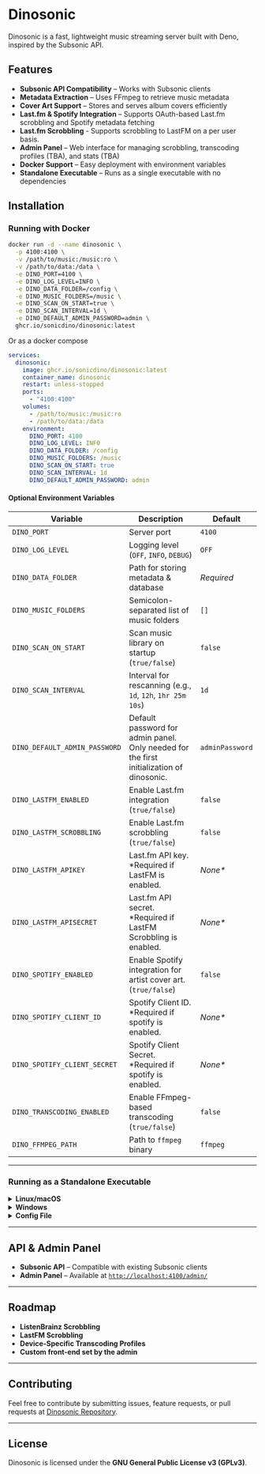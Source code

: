 # Dinosonic

Dinosonic is a fast, lightweight music streaming server built with Deno,
inspired by the Subsonic API.

## Features  

- **Subsonic API Compatibility** – Works with Subsonic clients  
- **Metadata Extraction** – Uses FFmpeg to retrieve music metadata  
- **Cover Art Support** – Stores and serves album covers efficiently  
- **Last.fm & Spotify Integration** – Supports OAuth-based Last.fm scrobbling and Spotify metadata fetching
- **Last.fm Scrobbling** - Supports scrobbling to LastFM on a per user basis.
- **Admin Panel** – Web interface for managing scrobbling, transcoding profiles (TBA), and stats (TBA)
- **Docker Support** – Easy deployment with environment variables
- **Standalone Executable** – Runs as a single executable with no dependencies  

## Installation  

### Running with Docker  

```sh
docker run -d --name dinosonic \
  -p 4100:4100 \
  -v /path/to/music:/music:ro \
  -v /path/to/data:/data \
  -e DINO_PORT=4100 \
  -e DINO_LOG_LEVEL=INFO \
  -e DINO_DATA_FOLDER=/config \
  -e DINO_MUSIC_FOLDERS=/music \
  -e DINO_SCAN_ON_START=true \
  -e DINO_SCAN_INTERVAL=1d \
  -e DINO_DEFAULT_ADMIN_PASSWORD=admin \
  ghcr.io/sonicdino/dinosonic:latest
```

Or as a docker compose
```yaml
services:
  dinosonic:
    image: ghcr.io/sonicdino/dinosonic:latest
    container_name: dinosonic
    restart: unless-stopped
    ports:
      - "4100:4100"
    volumes:
      - /path/to/music:/music:ro
      - /path/to/data:/data
    environment:
      DINO_PORT: 4100
      DINO_LOG_LEVEL: INFO
      DINO_DATA_FOLDER: /config
      DINO_MUSIC_FOLDERS: /music
      DINO_SCAN_ON_START: true
      DINO_SCAN_INTERVAL: 1d
      DINO_DEFAULT_ADMIN_PASSWORD: admin
```

#### Optional Environment Variables  

| Variable                    | Description                                   | Default |
|-----------------------------|-----------------------------------------------|---------|
| `DINO_PORT`                 | Server port                                  | `4100`  |
| `DINO_LOG_LEVEL`            | Logging level (`OFF`, `INFO`, `DEBUG`)       | `OFF`   |
| `DINO_DATA_FOLDER`          | Path for storing metadata & database         | *Required* |
| `DINO_MUSIC_FOLDERS`        | Semicolon-separated list of music folders    | `[]` |
| `DINO_SCAN_ON_START`        | Scan music library on startup (`true/false`) | `false` |
| `DINO_SCAN_INTERVAL`        | Interval for rescanning (e.g., `1d`, `12h`, `1hr 25m 10s`)  | `1d`    |
| `DINO_DEFAULT_ADMIN_PASSWORD` | Default password for admin panel. Only needed for the first initialization of dinosonic. | `adminPassword` |
| `DINO_LASTFM_ENABLED`       | Enable Last.fm integration (`true/false`)    | `false` |
| `DINO_LASTFM_SCROBBLING`    | Enable Last.fm scrobbling (`true/false`)     | `false` |
| `DINO_LASTFM_APIKEY`        | Last.fm API key. \*Required if LastFM is enabled. | *None\**  |
| `DINO_LASTFM_APISECRET`     | Last.fm API secret. \*Required if LastFM Scrobbling is enabled.  | *None\**  |
| `DINO_SPOTIFY_ENABLED`      | Enable Spotify integration for artist cover art. (`true/false`)    | `false` |
| `DINO_SPOTIFY_CLIENT_ID`    | Spotify Client ID. \*Required if spotify is enabled. | *None\**  |
| `DINO_SPOTIFY_CLIENT_SECRET` | Spotify Client Secret. \*Required if spotify is enabled. | *None\**  |
| `DINO_TRANSCODING_ENABLED`  | Enable FFmpeg-based transcoding (`true/false`) | `false` |
| `DINO_FFMPEG_PATH`          | Path to `ffmpeg` binary                      | `ffmpeg` |

---

### Running as a Standalone Executable  

<details>
<summary><strong>Linux/macOS</strong></summary>

```sh
chmod +x dinosonic
./dinosonic --config /path/to/config
```
</details>

<details>
<summary><strong>Windows</strong></summary>

```powershell
dinosonic.exe --config "C:\path\to\config"
```
</details>

<details>
<summary><strong>Config File</strong></summary>

```toml
port = 4100
log_level = "DEBUG"
data_folder = "/path/to/dataDir"
music_folders = [ "/path/to/music", "/path/to/music2" ]
default_admin_password = "adminPassword"
scan_on_start = true

[transcoding]
enabled = false
ffmpeg_path = "ffmpeg"

[last_fm]
enabled = true
api_key = "apiKey"
api_secret = "apiSecret"

[spotify]
enabled = true
client_id = "clientId"
client_secret = "clintSecret"
```

#### Config File Options
| Option                  | Type     | Default  | Description |
|-------------------------|----------|----------|-------------|
| `port`                  | number   | `4100`   | The port on which Dinosonic runs. |
| `log_level`             | string   | `OFF`    | Logging level (e.g., `DEBUG`, `INFO`). |
| `data_folder`           | string   | *Required*   | Path to store metadata and other data. |
| `music_folders`         | array    | `[]`     | List of directories containing music. |
| `scan_on_start`         | boolean  | `false`  | Whether to scan the music folder on startup. |
| `scan_interval`         | string   | `1d`     | Interval between automatic scans. |
| `default_admin_password`| string   | `adminPassword`   | The default password for the admin account. Only needed for the first initialization of dinosonic. |

#### Transcoding Options
| Option      | Type    | Default  | Description |
|------------|---------|----------|-------------|
| `enabled`  | boolean | `false`  | Whether transcoding is enabled. |
| `ffmpeg_path` | string | `ffmpeg` | Path to the FFmpeg executable. |

#### Last.fm Options
| Option             | Type    | Default  | Description |
|--------------------|---------|----------|-------------|
| `enabled`         | boolean | *None*   | Whether Last.fm integration is enabled. |
| `enable_scrobbling` | boolean | `false`  | Whether to enable Last.fm scrobbling. |
| `api_key`         | string  | *None\**   | Last.fm API key. \*Required if LastFM is enabled. |
| `api_secret`      | string  | *None\**   | Last.fm API secret. \*Required if LastFM scrobbling is enabled. |

#### Spotify Options
| Option       | Type    | Default  | Description |
|-------------|---------|----------|-------------|
| `enabled`   | boolean | `false`  | Whether Spotify integration is enabled. |
| `client_id` | string  | *None\**   | Spotify client ID. \*Required if spotify is enabled. |
| `client_secret` | string | *None\** | Spotify client secret. \*Required if spotify is enabled. |
</details>

---

## API & Admin Panel  

- **Subsonic API** – Compatible with existing Subsonic clients  
- **Admin Panel** – Available at [`http://localhost:4100/admin/`](http://localhost:4100/admin/)  

---

## Roadmap  

- **ListenBrainz Scrobbling**
- **LastFM Scrobbling**
- **Device-Specific Transcoding Profiles**  
- **Custom front-end set by the admin**

---

## Contributing  

Feel free to contribute by submitting issues, feature requests, or pull requests at [Dinosonic Repository](https://git.rapidfuge.com/rapidfuge/dinosonic).  

---

## License  

Dinosonic is licensed under the **GNU General Public License v3 (GPLv3)**.
